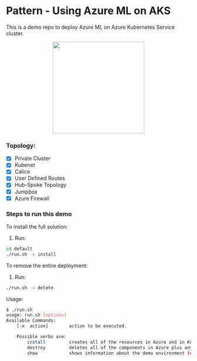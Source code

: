 # Pattern - Using Azure ML on AKS
This is a demo repo to deploy Azure ML on Azure Kubernetes Service cluster.

<p align="center"><img src="https://github.com/appdevgbb/pattern-aks-private-azureml/blob/main/assets/logo.png" width="250" height="250"></p>

### Topology: 

 - [x] Private Cluster
 - [x] Kubenet
 - [x] Calico
 - [x] User Defined Routes
 - [x] Hub-Spoke Topology
 - [x] Jumpbox
 - [x] Azure Firewall
 
### Steps to run this demo

To install the full solution:

1. Run:
```bash
cd default
./run.sh -x install
```

To remove the entire deployment:

1. Run:

```bash
./run.sh -x delete
```

Usage:

```bash
$ ./run.sh 
usage: run.sh [options]
Available Commands:
    [-x  action]        action to be executed.

    Possible verbs are:
        install         creates all of the resources in Azure and in Kubernetes
        destroy         deletes all of the components in Azure plus any KUBECONFIG and Terraform files
        show            shows information about the demo environment (e.g.: connection strings)
```

